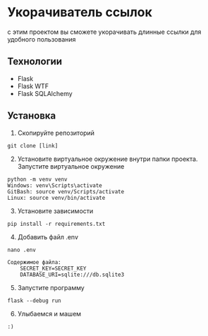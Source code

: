 # Укорачиватель ссылок
с этим проектом вы сможете укорачивать длинные ссылки для удобного пользования

## Технологии
- Flask
- Flask WTF
- Flask SQLAlchemy

## Установка
1. Скопируйте репозиторий
```text
git clone [link]
```
2. Установите виртуальное окружение внутри папки проекта. Запустите виртуальное окружение
```text
python -m venv venv
Windows: venv\Scripts\activate
GitBash: source venv/Scripts/activate
Linux: source venv/bin/activate
```
3. Установите зависимости
```text
pip install -r requirements.txt
```
4. Добавить файл .env
```text
nano .env

Содержимое файла:
    SECRET_KEY=SECRET_KEY
    DATABASE_URI=sqlite:///db.sqlite3
```
5. Запустите программу
```text
flask --debug run
```
6. Улыбаемся и машем
```text
:)
```